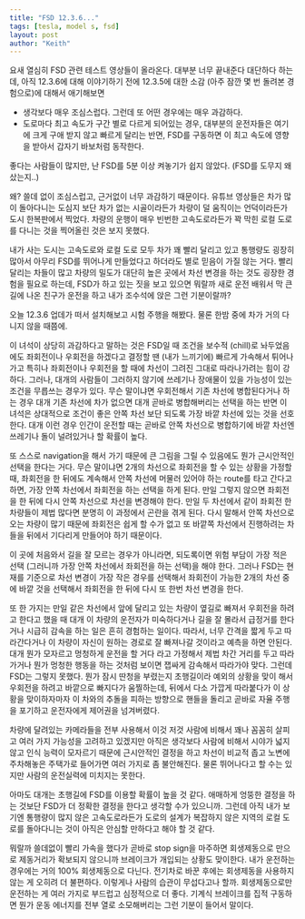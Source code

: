 ```yaml
---
title: "FSD 12.3.6..."
tags: [tesla, model s, fsd]
layout: post
author: "Keith"
---
```


요새 열심히 FSD 관련 테스트 영상들이 올라온다. 대부분 너무 끝내준다 대단하다 하는데, 아직 12.3.6에 대해 이야기하기 전에 12.3.5에 대한 소감 (아주 잠깐 몇 번 돌려본 경험으로)에 대해서 애기해보면 

- 생각보다 매우 조심스럽다. 그런데 또 어떤 경우에는 매우 과감하다.
- 도로마다 최고 속도가 구간 별로 다르게 되어있는 경우, 대부분의 운전자들은 여기에 크게 구애 받지 않고 빠르게 달리는 반면, FSD를 구동하면 이 최고 속도에 영향을 받아서 갑자기 바보처럼 동작한다.

좋다는 사람들이 많지만, 난 FSD를 5분 이상 켜놓기가 쉽지 않았다. (FSD를 도무지 왜 샀는지..)

왜? 쓸데 없이 조심스럽고, 근거없이 너무 과감하기 때문이다. 유튜브 영상들은 차가 많이 돌아다니는 도심지 보단 차가 없는 시골이라든가 차량이 덜 움직이는 언덕이라든가 도시 한복판에서 찍었다. 차량의 운행이 매우 빈번한 고속도로라든가 꽉 막힌 로컬 도로를 다니는 것을 찍어올린 것은 보지 못했다.

내가 사는 도시는 고속도로와 로컬 도로 모두 차가 꽤 빨리 달리고 있고 통행량도 굉장히 많아서 아무리 FSD를 뛰어나게 만들었다고 하더라도 별로 믿음이 가질 않는 거다. 빨리 달리는 차들이 많고 차량의 밀도가 대단히 높은 곳에서 차선 변경을 하는 것도 굉장한 경험을 필요로 하는데, FSD가 하고 있는 짓을 보고 있으면 뭐랄까 새로 운전 배워서 막 큰 길에 나온 친구가 운전을 하고 내가 조수석에 앉은 그런 기분이랄까?

오늘 12.3.6 업데가 떠서 설치해보고 시험 주행을 해봤다. 물론 한밤 중에 차가 거의 다니지 않을 때쯤에. 

이 녀석이 상당히 과감하다고 말하는 것은 FSD일 때 조건을 보수적 (chill)로 놔두었음에도 좌회전이나 우회전을 하겠다고 결정할 땐 (내가 느끼기에) 빠르게 가속해서 튀어나가고 특히나 좌회전이나 우회전을 할 때에 차선이 그려진 그대로 따라나가려는 힘이 강하다. 그러나, 대개의 사람들이 그러하지 않기에 쓰레기나 장애물이 있을 가능성이 있는 조건을 무릅쓰는 경우가 있다. 무슨 말이냐면 우회전해서 기존 차선에 병합된다거나 하는 경우 대개 기존 차선에 차가 없으면 대개 곧바로 병합해버리는 선택을 하는 반면 이 녀석은 상대적으로 조건이 좋은 안쪽 차선 보단 되도록 가장 바깥 차선에 있는 것을 선호한다. 대개 이런 경우 인간이 운전할 때는 곧바로 안쪽 차선으로 병합하기에 바깥 차선엔 쓰레기나 돌이 널려있거나 할 확률이 높다. 

또 스스로 navigation을 해서 가기 때문에 큰 그림을 그릴 수 있음에도 뭔가 근시안적인 선택을 한다는 거다. 무슨 말이냐면 2개의 차선으로 좌회전을 할 수 있는 상황을 가정할 때, 좌회전을 한 뒤에도 계속해서 안쪽 차선에 머물러 있어야 하는 route를 타고 간다고 하면, 가장 안쪽 차선에서 좌회전을 하는 선택을 하게 된다. 만일 그렇지 않으면 좌회전을 한 뒤에 다시 안쪽 차선으로 차선을 변경해야 한다. 만일 두 차선에서 같이 좌회전 한 차량들이 제법 많다면 분명히 이 과정에서 곤란을 겪게 된다. 다시 말해서 안쪽 차선으로 오는 차량이 많기 때문에 좌회전은 쉽게 할 수가 없고 또 바깥쪽 차선에서 진행하려는 차들을 뒤에서 기다리게 만들어야 하기 때문이다.

이 곳에 처음와서 길을 잘 모르는 경우가 아니라면, 되도록이면 위험 부담이 가장 적은 선택 (그러니까 가장 안쪽 차선에서 좌회전을 하는 선택)을 해야 한다. 그러나 FSD는 현재를 기준으로 차선 변경이 가장 작은 경우를 선택해서 좌회전이 가능한 2개의 차선 중에 바깥 것을 선택해서 좌회전을 한 뒤에 다시 또 한번 차선 변경을 한다. 

또 한 가지는 만일 같은 차선에서 앞에 달리고 있는 차량이 옆길로 빠져서 우회전을 하려고 한다고 했을 때 대개 이 차량의 운전자가 미숙하다거나 길을 잘 몰라서 급정거를 한다거나 시급히 감속을 하는 일은 흔히 경험하는 일이다. 따라서, 너무 간격을 짧게 두고 따라간다거나 이 차량이 자신이 원하는 경로로 잘 빠져나갈 것이라고 예측을 하면 안된다. 대개 뭔가 모자르고 멍청하게 운전을 할 거다 라고 가정해서 제법 차간 거리를 두고 따라가거나 뭔가 멍청한 행동을 하는 것처럼 보이면 잽싸게 감속해서 따라가야 맞다. 그런데 FSD는 그렇지 못했다. 뭔가 잠시 딴청을 부렸는지 초행길이라 예외의 상황을 맞이 해서 우회전을 하려고 바깥으로 빠지다가 움찔하는데, 뒤에서 다소 가깝게 따라붙다가 이 상황을 맞이하자마자 이 차와의 추돌을 피하는 방향으로 핸들을 돌리고 곧바로 자율 주행을 포기하고 운전자에게 제어권을 넘겨버렸다.

차량에 달려있는 카메라들을 전부 사용해서 이것 저것 사람에 비해서 꽤나 꼼꼼히 살피고 여러 가지 가능성을 고려하고 있겠지만 아직은 생각보다 사람에 비해서 시야가 넓지 않고 인식 능력이 모자르기 때문에 근시안적인 결정을 하고 차선이 비교적 좁고 노변에 주차해놓은 주택가로 들어가면 여러 가지로 좀 불안해진다. 물론 뛰어나다고 할 수는 있지만 사람의 운전실력에 미치지는 못한다. 

아마도 대개는 초행길에 FSD를 이용할 확률이 높을 것 같다. 애매하게 엉뚱한 결정을 하는 것보단 FSD가 더 정확한 결정을 한다고 생각할 수가 있으니까. 그런데 아직 내가 보기엔 통행량이 많지 않은 고속도로라든가 도로의 설계가 복잡하지 않은 지역의 로컬 도로를 돌아다니는 것이 아직은 안심할 만하다고 해야 할 것 같다.

뭐랄까 쓸데없이 빨리 가속을 했다가 곧바로 stop sign을 마주하면 회생제동으로 만으로 제동거리가 확보되지 않으니까 브레이크가 개입되는 상황도 맞이한다. 내가 운전하는 경우에는 거의 100% 회생제동으로 다닌다. 전기차로 바꾼 후에는 회생제동을 사용하지 않는 게 오히려 더 불편하다. 이렇게나 사람의 습관이 무섭다고나 할까. 회생제동으로만 운전하는 게 여러 가지로 부드럽고 심정적으로 더 좋다. 기계식 브레이크를 집적 구동하면 뭔가 운동 에너지를 전부 열로 소모해버리는 그런 기분이 들어서 말이다. 